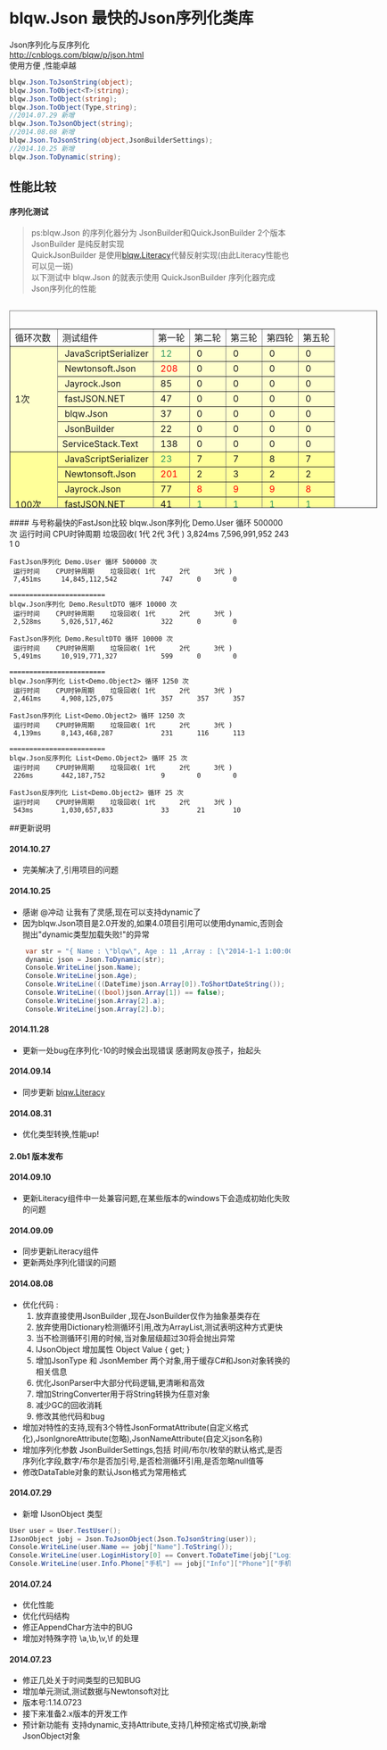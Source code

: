 # blqw.Json 最快的Json序列化类库
Json序列化与反序列化  
http://cnblogs.com/blqw/p/json.html  
使用方便 ,性能卓越  
```csharp
blqw.Json.ToJsonString(object);
blqw.Json.ToObject<T>(string);
blqw.Json.ToObject(string);
blqw.Json.ToObject(Type,string);
//2014.07.29 新增
blqw.Json.ToJsonObject(string);
//2014.08.08 新增
blqw.Json.ToJsonString(object,JsonBuilderSettings);
//2014.10.25 新增
blqw.Json.ToDynamic(string);
```
## 性能比较

#### 序列化测试
> ps:blqw.Json 的序列化器分为 JsonBuilder和QuickJsonBuilder 2个版本   
> JsonBuilder 是纯反射实现  
> QuickJsonBuilder 是使用[blqw.Literacy](https://coding.net/u/blqw/p/blqw-Literacy/git)代替反射实现(由此Literacy性能也可以见一斑)  
> 以下测试中 blqw.Json 的就表示使用 QuickJsonBuilder 序列化器完成Json序列化的性能  

<table style="width: 660px; float: left; height: 354px;" border="1" cellpadding="2"><caption>&nbsp;</caption>
<tbody>
<tr>
<td>循环次数</td>
<td>测试组件</td>
<td>第一轮</td>
<td>第二轮</td>
<td>第三轮</td>
<td>第四轮</td>
<td>第五轮</td>
</tr>
<tr style="background-color: #ffffcc;">
<td rowspan="7">1次</td>
<td>&nbsp;JavaScriptSerializer</td>
<td>&nbsp;<span style="color: #ff0000;"><span style="color: #339966;">12</span><br></span></td>
<td>&nbsp;0</td>
<td>&nbsp;0</td>
<td>&nbsp;0</td>
<td>&nbsp;0</td>
</tr>
<tr style="background-color: #ffffcc;">
<td>&nbsp;Newtonsoft.Json</td>
<td>&nbsp;<span style="color: #ff0000;">208</span></td>
<td>&nbsp;0</td>
<td>&nbsp;0</td>
<td>&nbsp;0</td>
<td>&nbsp;0</td>
</tr>
<tr style="background-color: #ffffcc;">
<td>&nbsp;Jayrock.Json</td>
<td>&nbsp;85</td>
<td>&nbsp;0</td>
<td>&nbsp;0</td>
<td>&nbsp;0</td>
<td>&nbsp;0</td>
</tr>
<tr style="background-color: #ffffcc;">
<td>&nbsp;fastJSON.NET</td>
<td>&nbsp;47</td>
<td>&nbsp;0</td>
<td>&nbsp;0</td>
<td>&nbsp;0</td>
<td>&nbsp;0</td>
</tr>
<tr style="background-color: #ffffcc;">
<td>&nbsp;blqw.Json</td>
<td>&nbsp;37</td>
<td>&nbsp;0</td>
<td>&nbsp;0</td>
<td>&nbsp;0</td>
<td>&nbsp;0</td>
</tr>
<tr style="background-color: #ffffcc;">
<td>&nbsp;JsonBuilder</td>
<td>&nbsp;22</td>
<td>&nbsp;0</td>
<td>&nbsp;0</td>
<td>&nbsp;0</td>
<td>&nbsp;0</td>
</tr>
<tr style="background-color: #ffffcc;">
<td>ServiceStack.Text</td>
<td>&nbsp;138</td>
<td>&nbsp;0</td>
<td>&nbsp;0</td>
<td>&nbsp;0</td>
<td>&nbsp;0</td>
</tr>
<tr style="background-color: #ffff99;">
<td rowspan="7">100次</td>
<td>&nbsp;<span>JavaScriptSerializer</span></td>
<td>&nbsp;<span style="color: #339966;">23</span></td>
<td>&nbsp;7</td>
<td>&nbsp;7</td>
<td>&nbsp;8</td>
<td>&nbsp;7</td>
</tr>
<tr style="background-color: #ffff99;">
<td>&nbsp;<span>Newtonsoft.Json</span></td>
<td>&nbsp;<span style="color: #ff0000;">201</span></td>
<td>&nbsp;2</td>
<td>&nbsp;3</td>
<td>&nbsp;2</td>
<td>&nbsp;2</td>
</tr>
<tr style="background-color: #ffff99;">
<td>&nbsp;<span>Jayrock.Json</span></td>
<td>&nbsp;77</td>
<td><span style="color: #ff0000;">&nbsp;8</span></td>
<td><span style="color: #ff0000;">&nbsp;9</span></td>
<td><span style="color: #ff0000;">&nbsp;9</span></td>
<td><span style="color: #ff0000;">&nbsp;8</span></td>
</tr>
<tr style="background-color: #ffff99;">
<td>&nbsp;<span>fastJSON.NET</span></td>
<td>&nbsp;41</td>
<td><span style="color: #339966;">&nbsp;1</span></td>
<td><span style="color: #339966;">&nbsp;1</span></td>
<td><span style="color: #339966;">&nbsp;1</span></td>
<td><span style="color: #339966;">&nbsp;1</span></td>
</tr>
<tr style="background-color: #ffff99;">
<td>&nbsp;<span>blqw.Json</span></td>
<td>&nbsp;36</td>
<td><span style="color: #339966;">&nbsp;1</span></td>
<td><span style="color: #339966;">&nbsp;1</span></td>
<td><span style="color: #339966;">&nbsp;1</span></td>
<td><span style="color: #339966;">&nbsp;1</span></td>
</tr>
<tr style="background-color: #ffff99;">
<td>&nbsp;JsonBuilder</td>
<td>&nbsp;26</td>
<td>&nbsp;3</td>
<td>&nbsp;4</td>
<td>&nbsp;3</td>
<td>&nbsp;3</td>
</tr>
<tr style="background-color: #ffff99;">
<td>ServiceStack.Text</td>
<td>&nbsp;139</td>
<td>&nbsp;2</td>
<td>&nbsp;2</td>
<td>&nbsp;2</td>
<td>&nbsp;2</td>
</tr>
<tr style="background-color: #ffe4c4;">
<td rowspan="7">10000次</td>
<td>&nbsp;<span>JavaScriptSerializer</span></td>
<td>&nbsp;765</td>
<td>&nbsp;751</td>
<td>&nbsp;752</td>
<td>&nbsp;751</td>
<td>&nbsp;749</td>
</tr>
<tr style="background-color: #ffe4c4;">
<td>&nbsp;<span>Newtonsoft.Json</span></td>
<td>&nbsp;437</td>
<td>&nbsp;253</td>
<td>&nbsp;251</td>
<td>&nbsp;248</td>
<td>&nbsp;243</td>
</tr>
<tr style="background-color: #ffe4c4;">
<td>&nbsp;<span>Jayrock.Json</span></td>
<td><span style="color: #ff0000;">&nbsp;967</span></td>
<td><span style="color: #ff0000;">&nbsp;905</span></td>
<td><span style="color: #ff0000;">&nbsp;965</span></td>
<td><span style="color: #ff0000;">&nbsp;913</span></td>
<td><span style="color: #ff0000;">&nbsp;952</span></td>
</tr>
<tr style="background-color: #ffe4c4;">
<td><span>&nbsp;</span><span>fastJSON.NET</span></td>
<td>&nbsp;239</td>
<td>&nbsp;181</td>
<td>&nbsp;200</td>
<td>&nbsp;167</td>
<td>&nbsp;166</td>
</tr>
<tr style="background-color: #ffe4c4;">
<td>&nbsp;<span>blqw.Json</span></td>
<td><span style="color: #339966;">&nbsp;171</span></td>
<td><span style="color: #339966;">&nbsp;128</span></td>
<td><span style="color: #339966;">&nbsp;132</span></td>
<td><span style="color: #339966;">&nbsp;136</span></td>
<td><span style="color: #339966;">&nbsp;129</span></td>
</tr>
<tr style="background-color: #ffe4c4;">
<td>&nbsp;JsonBuilder</td>
<td>&nbsp;418</td>
<td>&nbsp;386</td>
<td>&nbsp;388</td>
<td>&nbsp;391</td>
<td>&nbsp;360</td></tr>
<tr style="background-color: #ffe4c4;">
<td>ServiceStack.Text</td>
<td>&nbsp;367</td>
<td>&nbsp;216</td>
<td>&nbsp;224</td>
<td>&nbsp;238</td>
<td>&nbsp;223</td>
</tr>
</tbody>
</table>
<div style="clear:both"></div>
#### 与号称最快的FastJson比较
    blqw.Json序列化 Demo.User 循环 500000 次
     运行时间    CPU时钟周期    垃圾回收( 1代      2代      3代 )
     3,824ms     7,596,991,952            243      1        0

    FastJson序列化 Demo.User 循环 500000 次
     运行时间    CPU时钟周期    垃圾回收( 1代      2代      3代 )
     7,451ms     14,845,112,542           747      0        0

    ========================
    blqw.Json序列化 Demo.ResultDTO 循环 10000 次
     运行时间    CPU时钟周期    垃圾回收( 1代      2代      3代 )
     2,528ms     5,026,517,462            322      0        0

    FastJson序列化 Demo.ResultDTO 循环 10000 次
     运行时间    CPU时钟周期    垃圾回收( 1代      2代      3代 )
     5,491ms     10,919,771,327           599      0        0

    ========================
    blqw.Json序列化 List<Demo.Object2> 循环 1250 次
     运行时间    CPU时钟周期    垃圾回收( 1代      2代      3代 )
     2,461ms     4,908,125,075            357      357      357

    FastJson序列化 List<Demo.Object2> 循环 1250 次
     运行时间    CPU时钟周期    垃圾回收( 1代      2代      3代 )
     4,139ms     8,143,468,287            231      116      113

    ========================
    blqw.Json反序列化 List<Demo.Object2> 循环 25 次
     运行时间    CPU时钟周期    垃圾回收( 1代      2代      3代 )
     226ms       442,187,752              9        0        0

    FastJson反序列化 List<Demo.Object2> 循环 25 次
     运行时间    CPU时钟周期    垃圾回收( 1代      2代      3代 )
     543ms       1,030,657,833            33       21       10

##更新说明
#### 2014.10.27
* 完美解决了,引用项目的问题

#### 2014.10.25
* 感谢 @冲动 让我有了灵感,现在可以支持dynamic了
* 因为blqw.Json项目是2.0开发的,如果4.0项目引用可以使用dynamic,否则会抛出"dynamic类型加载失败!"的异常

```csharp
	var str = "{ Name : \"blqw\", Age : 11 ,Array : [\"2014-1-1 1:00:00\",false,{ a:1,b:2 }] }";
	dynamic json = Json.ToDynamic(str);
	Console.WriteLine(json.Name);
	Console.WriteLine(json.Age);
	Console.WriteLine(((DateTime)json.Array[0]).ToShortDateString());
	Console.WriteLine(((bool)json.Array[1]) == false);
	Console.WriteLine(json.Array[2].a);
	Console.WriteLine(json.Array[2].b);
```
#### 2014.11.28
* 更新一处bug在序列化-10的时候会出现错误 感谢网友@孩子，抬起头

#### 2014.09.14
* 同步更新 [blqw.Literacy](https://coding.net/u/blqw/p/blqw-Literacy/git)

#### 2014.08.31  
* 优化类型转换,性能up!

#### 2.0b1 版本发布
  
#### 2014.09.10  
* 更新Literacy组件中一处兼容问题,在某些版本的windows下会造成初始化失败的问题

#### 2014.09.09  
* 同步更新Literacy组件  
* 更新两处序列化错误的问题  

#### 2014.08.08   
* 优化代码 :  
    1. 放弃直接使用JsonBuilder ,现在JsonBuilder仅作为抽象基类存在  
    1. 放弃使用Dictionary检测循环引用,改为ArrayList,测试表明这种方式更快  
    1. 当不检测循环引用的时候,当对象层级超过30将会抛出异常  
    1. IJsonObject 增加属性 Object Value { get; }  
    1. 增加JsonType 和 JsonMember 两个对象,用于缓存C#和Json对象转换的相关信息  
    1. 优化JsonParser中大部分代码逻辑,更清晰和高效  
    1. 增加StringConverter用于将String转换为任意对象  
    1. 减少GC的回收消耗  
    1. 修改其他代码和bug  
* 增加对特性的支持,现有3个特性JsonFormatAttribute(自定义格式化),JsonIgnoreAttribute(忽略),JsonNameAttribute(自定义json名称)  
* 增加序列化参数 JsonBuilderSettings,包括 时间/布尔/枚举的默认格式,是否序列化字段,数字/布尔是否加引号,是否检测循环引用,是否忽略null值等  
* 修改DataTable对象的默认Json格式为常用格式  

#### 2014.07.29  
* 新增 IJsonObject 类型  

```csharp
User user = User.TestUser();
IJsonObject jobj = Json.ToJsonObject(Json.ToJsonString(user));
Console.WriteLine(user.Name == jobj["Name"].ToString());
Console.WriteLine(user.LoginHistory[0] == Convert.ToDateTime(jobj["LoginHistory"][0]));
Console.WriteLine(user.Info.Phone["手机"] == jobj["Info"]["Phone"]["手机"].ToString());
```

#### 2014.07.24  
* 优化性能  
* 优化代码结构
* 修正AppendChar方法中的BUG  
* 增加对特殊字符 \a,\b,\v,\f 的处理  

#### 2014.07.23  
* 修正几处关于时间类型的已知BUG  
* 增加单元测试,测试数据与Newtonsoft对比  
* 版本号:1.14.0723  
* 接下来准备2.x版本的开发工作  
* 预计新功能有  支持dynamic,支持Attribute,支持几种预定格式切换,新增JsonObject对象